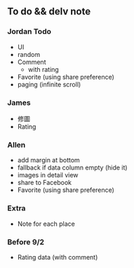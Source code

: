 ## To do && delv note
### Jordan Todo
* UI
* random
* Comment
  * with rating
* Favorite  (using share preference)
* paging (infinite scroll)

### James
* 修圖
* Rating

### Allen
* add margin at bottom
* fallback if data column empty (hide it)
* images in detail view
* share to Facebook
* Favorite  (using share preference)

### Extra
* Note for each place

### Before 9/2
* Rating data (with comment)

